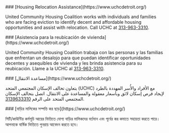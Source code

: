 <RenderIf language="default">
### [Housing Relocation Assistance](https://www.uchcdetroit.org/)

United Community Housing Coalition works with individuals and families who are facing eviction to identify decent and affordable housing opportunities and assist with relocation. Call UCHC at [313-963-3310](tel:+1-313-963-3310).

</RenderIf>

<RenderIf language="es">
### [Asistencia para la reubicación de vivienda](https://www.uchcdetroit.org/)

United Community Housing Coalition trabaja con las personas y las familias que enfrentan un desalojo para que puedan identificar oportunidades decentes y asequibles de vivienda y les brinda asistencia para su reubicación. Llame a la UCHC al [313-963-3310](tel:+1-313-963-3310).

</RenderIf>

<RenderIf language="ar">
### [مساعدة الانتقال](https://www.uchcdetroit.org/)

يتعاون تحالف الإسكان المجتمعي المتحد (UCHC) مع الأفراد والأُسر المهددة بالطرد لإيجاد فرص إسكان لائق وبأسعار معقولة والمساعدة على الانتقال. اتصل بتحالف الإسكان المجتمعي المتحد على الرقم [3139633310](tel:+1-313-963-3310).

</RenderIf>

<RenderIf language="bn">
### [বাড়ির মালিকের সম্পত্তি কর ছাড়](https://www.uchcdetroit.org/)

সিটি/কাউন্টির কর্মসূচি আয়ের ভিত্তিতে যোগ্য বাড়ির মালিকদের বর্তমান এবং পূর্বের কর কমাতে সহায়তা করতে পারে। আপনাকে বার্ষিক ভিত্তিতে পুনরায় আবেদন করতে হবে।

</RenderIf>
